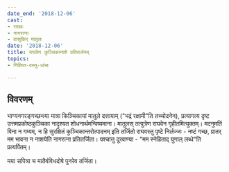 ```yaml
---
date_end: '2018-12-06'
cast:
- राघवः
- नागरत्ना
- वासुकिर् मातुलः
date: '2018-12-06'
title: राघवेण कुञ्चिकानाशे प्रतितर्जनम्
topics:
- निक्षिप्त-वस्तु-ध्वंसः

---
```


## विवरणम्
भाग्यनगरङ्गच्छन्त्या मात्रा किञ्चिकायां मातुले दत्तायाम् ("भद्रं रक्षामी"ति तच्चोदनेन), प्रत्यागत्य दृष्ट उत्तमप्रकोष्ठकुञ्चिका नादृश्यत शोधनार्थमन्विष्यमाना। मातुलस् तत्पुत्रेण राघवेन गृहीतमित्युक्तम्। मदनुमतिं विना न गम्यम्, न हि सुरक्षितं कुञ्चिकान्तरोत्पादनम् इति तर्जितो राघवस्तु पृष्टे निर्लज्जः - नष्टं गच्छ, प्रातर् मम भावना न नाशयेति नागरत्ना प्रतितर्जिता। पश्चात्तु दूरवाण्या - "मम स्नेहिताद् युगाल् लब्धे"ति प्रत्यर्पितम्।

मया सपित्रा च मातैवंविधदोषे पुनरेव तर्जिता।

